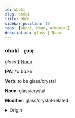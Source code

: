 ```yaml
---
id: obokî
slug: obokî
title: OBOK
sidebar_position: 16
tags: [obokî, Noun, Armenian]
description: glass § Noun
---
```


### obokî&emsp;<span kind="abugida">ɽʋɔɟ</span>

*glass* **§** [Noun](../../tags/Noun)

**IPA**: /ˈɑ.bɑ.ki/

**Verb**: to be glass/crystal

**Noun**: glass/crystal

**Modifier**: glass/crystal-related

<details>
    <summary>Origin</summary>
    Armenian ապակի apaki [ɑpɑˈki]<br/>
    <em>Armenian Language Family</em>
</details>